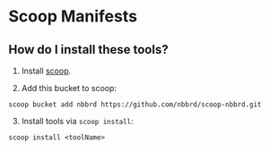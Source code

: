 # Scoop Manifests

## How do I install these tools?

1. Install [scoop](https://github.com/lukesampson/scoop).

2. Add this bucket to scoop:

```
scoop bucket add nbbrd https://github.com/nbbrd/scoop-nbbrd.git
```

3. Install tools via `scoop install`:

```
scoop install <toolName>
```
